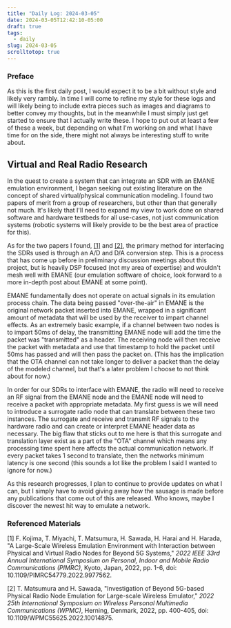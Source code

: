 ```yaml
---
title: "Daily Log: 2024-03-05"
date: 2024-03-05T12:42:10-05:00
draft: true
tags: 
  - daily
slug: 2024-03-05
scrolltotop: true
---
```


### Preface

As this is the first daily post, I would expect it to be a bit without style and likely very rambly.
In time I will come to refine my style for these logs and will likely being to include extra pieces
such as images and diagrams to better convey my thoughts, but in the meanwhile I must simply just
get started to ensure that I actually write these. I hope to put out at least a few of these a week,
but depending on what I'm working on and what I have time for on the side, there might not always be
interesting stuff to write about.

## Virtual and Real Radio Research

In the quest to create a system that can integrate an SDR with an EMANE emulation environment, I
began seeking out existing literature on the concept of shared virtual/physical communication
modeling. I found two papers of merit from a group of researchers, but other than that generally
not much. It's likely that I'll need to expand my view to work done on shared software and hardware
testbeds for all use-cases, not just communication systems (robotic systems will likely provide to be
the best area of practice for this).

As for the two papers I found, [[1]](#referenced-materials) and [[2]](#referenced-materials), the
primary method for interfacing the SDRs used is through an A/D and D/A conversion step. This is a
process that has come up before in preliminary discussion meetings about this project, but is
heavily DSP focused (not my area of expertise) and wouldn't mesh well with EMANE (our emulation
software of choice, look forward to a more in-depth post about EMANE at some point).

EMANE fundamentally does not operate on actual signals in its emulation process chain. The data
being passed "over-the-air" in EMANE is the original network packet inserted into EMANE, wrapped in
a significant amount of metadata that will be used by the receiver to impart channel effects. As an
extremely basic example, if a channel between two nodes is to impart 50ms of delay, the transmitting
EMANE node will add the time the packet was "transmitted" as a header. The receiving node will then
receive the packet with metadata and use that timestamp to hold the packet until 50ms has passed and
will then pass the packet on. (This has the implication that the OTA channel can not take longer
to deliver a packet than the delay of the modeled channel, but that's a later problem I choose to
not think about for now.)

In order for our SDRs to interface with EMANE, the radio will need to receive an RF signal from the
EMANE node and the EMANE node will need to receive a packet with appropriate metadata. My first
guess is we will need to introduce a surrogate radio node that can translate between these two
instances. The surrogate and receive and transmit RF signals to the hardware radio and can create
or interpret EMANE header data as necessary. The big flaw that sticks out to me here is that this
surrogate and translation layer exist as a part of the "OTA" channel which means any processing time
spent here affects the actual communication network. If every packet takes 1 second to translate,
then the networks minimum latency is one second (this sounds a lot like the problem I said I wanted
to ignore for now.)

As this research progresses, I plan to continue to provide updates on what I can, but I simply have
to avoid giving away how the sausage is made before any publications that come out of this are
released. Who knows, maybe I discover the newest hit way to emulate a network.

### Referenced Materials

[1] F. Kojima, T. Miyachi, T. Matsumura, H. Sawada, H. Harai and H. Harada, "A Large-Scale Wireless
Emulation Environment with Interaction between Physical and Virtual Radio Nodes for Beyond 5G
Systems," *2022 IEEE 33rd Annual International Symposium on Personal, Indoor and Mobile Radio*
*Communications (PIMRC)*, Kyoto, Japan, 2022, pp. 1-6, doi: 10.1109/PIMRC54779.2022.9977562.

[2] T. Matsumura and H. Sawada, "Investigation of Beyond 5G-based Physical Radio Node Emulation for
Large-scale Wireless Emulator," *2022 25th International Symposium on Wireless Personal Multimedia*
*Communications (WPMC)*, Herning, Denmark, 2022, pp. 400-405, doi: 10.1109/WPMC55625.2022.10014875.
